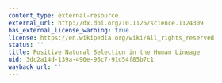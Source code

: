 ```yaml
---
content_type: external-resource
external_url: http://dx.doi.org/10.1126/science.1124309
has_external_license_warning: true
license: https://en.wikipedia.org/wiki/All_rights_reserved
status: ''
title: Positive Natural Selection in the Human Lineage
uid: 3dc2a14d-139a-490e-96c7-91d54f85b7c1
wayback_url: ''
---
```

